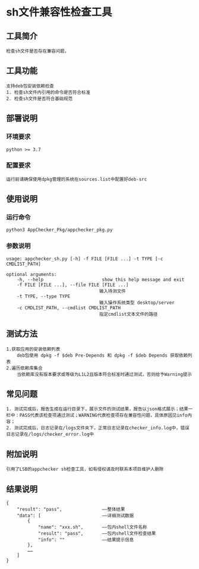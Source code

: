 # sh文件兼容性检查工具

## 工具简介  

    检查sh文件是否存在兼容问题，


## 工具功能
    
    支持deb包安装依赖检查
    1. 检查sh文件内引用的命令是否符合标准
    2. 检查sh文件是否符合基础规范


## 部署说明
### 环境要求

    python >= 3.7

### 配置要求

    运行前请确保使用dpkg管理的系统在sources.list中配置好deb-src

## 使用说明
### 运行命令

    python3 AppChecker_Pkg/appchecker_pkg.py

### 参数说明

    usage: appchecker_sh.py [-h] -f FILE [FILE ...] -t TYPE [-c CMDLIST_PATH]

    optional arguments:
        -h, --help                      show this help message and exit
        -f FILE [FILE ...], --file FILE [FILE ...]
                                       输入待测文件
        -t TYPE, --type TYPE           
                                       输入操作系统类型 desktop/server
        -c CMDLIST_PATH, --cmdlist CMDLIST_PATH
                                       指定cmdlist文本文件的路径


## 测试方法

    1.获取应用的安装依赖列表
        deb包使用 dpkg -f $deb Pre-Depends 和 dpkg -f $deb Depends 获取依赖列表
    2.遍历依赖库集合
        当依赖库没有版本要求或等级为L1L2且版本符合标准时通过测试，否则给予Warning提示 


## 常见问题

    1. 测试完成后，报告生成在运行目录下，展示文件的测试结果，报告以json格式展示；结果一栏中：PASS代表该检查项通过测试；WARNING代表检查项存在兼容性问题，具体原因见info内容；
    2. 测试完成后，日志记录在/logs文件夹下，正常日志记录在checker_info.log中，错误日志记录在/logs/checker_error.log中

## 附加说明
    引用了LSB的appchecker sh检查工具，如有侵权请及时联系本项目维护人删除

## 结果说明
    {
        "result": "pass",               ——整体结果
        "data": [                       ——详细测试数据
            {
                "name": "xxx.sh",       ——包内shell文件名称
                "result": "pass",       ——包内shell文件检查结果
                "info": ""              ——结果提示信息
            },
            ……
        ]
    }